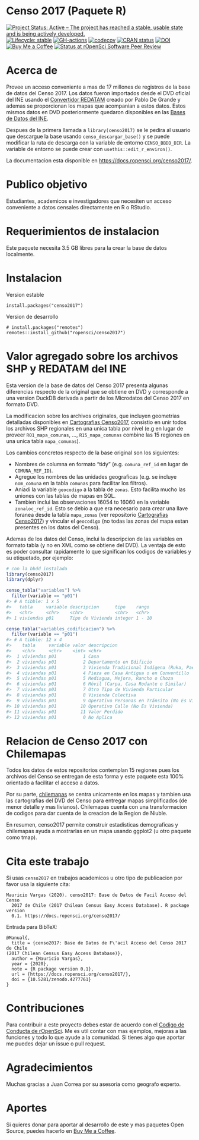 
<!-- README.md is generated from README.Rmd. Please edit that file -->

# Censo 2017 (Paquete R)

<!-- badges: start -->

[![Project Status: Active – The project has reached a stable, usable
state and is being actively
developed.](https://lifecycle.r-lib.org/articles/figures/lifecycle-stable.svg)](https://lifecycle.r-lib.org/articles/stages.html#stable-1)
[![Lifecycle:
stable](https://img.shields.io/badge/lifecycle-maturing-blue.svg)](https://www.tidyverse.org/lifecycle/#stable)
[![GH-actions](https://github.com/ropensci/censo2017/workflows/R-CMD-check/badge.svg)](https://github.com/ropensci/censo2017/actions)
[![codecov](https://codecov.io/gh/ropensci/censo2017/branch/main/graph/badge.svg?token=XI59cmGd15)](https://codecov.io/gh/ropensci/censo2017)
[![CRAN
status](https://www.r-pkg.org/badges/version/censo2017)](https://CRAN.R-project.org/package=censo2017)
[![DOI](https://zenodo.org/badge/DOI/10.5281/zenodo.4277761.svg)](https://doi.org/10.5281/zenodo.4277761)
[![Buy Me a
Coffee](https://img.shields.io/badge/buymeacoffee-pacha-yellow)](https://www.buymeacoffee.com/pacha?via=github)
[![Status at rOpenSci Software Peer
Review](https://badges.ropensci.org/414_status.svg)](https://github.com/ropensci/software-review/issues/414)
<!-- badges: end -->

# Acerca de

Provee un acceso conveniente a mas de 17 millones de registros de la
base de datos del Censo 2017. Los datos fueron importados desde el DVD
oficial del INE usando el [Convertidor
REDATAM](https://github.com/discontinuos/redatam-converter/) creado por
Pablo De Grande y ademas se proporcionan los mapas que acompanian a
estos datos. Estos mismos datos en DVD posteriormente quedaron
disponibles en las [Bases de Datos del
INE](https://www.ine.cl/estadisticas/sociales/censos-de-poblacion-y-vivienda/poblacion-y-vivienda).

Despues de la primera llamada a `library(censo2017)` se le pedira al
usuario que descargue la base usando `censo_descargar_base()` y se puede
modificar la ruta de descarga con la variable de entorno
`CENSO_BBDD_DIR`. La variable de entorno se puede crear con
`usethis::edit_r_environ()`.

La documentacion esta disponible en
<https://docs.ropensci.org/censo2017/>.

# Publico objetivo

Estudiantes, academicos e investigadores que necesiten un acceso
conveniente a datos censales directamente en R o RStudio.

# Requerimientos de instalacion

Este paquete necesita 3.5 GB libres para la crear la base de datos
localmente.

# Instalacion

Version estable

    install.packages("censo2017")

Version de desarrollo

    # install.packages("remotes")
    remotes::install_github("ropensci/censo2017")

# Valor agregado sobre los archivos SHP y REDATAM del INE

Esta version de la base de datos del Censo 2017 presenta algunas
diferencias respecto de la original que se obtiene en DVD y corresponde
a una version DuckDB derivada a partir de los Microdatos del Censo 2017
en formato DVD.

La modificacion sobre los archivos originales, que incluyen geometrias
detalladas disponibles en [Cartografias
Censo2017](https://github.com/ropensci/censo2017-cartografias),
consistio en unir todos los archivos SHP regionales en una unica tabla
por nivel (e.g en lugar de proveer `R01_mapa_comunas`, …,
`R15_mapa_comunas` combine las 15 regiones en una unica tabla
`mapa_comunas`).

Los cambios concretos respecto de la base original son los siguientes:

-   Nombres de columna en formato “tidy” (e.g. `comuna_ref_id` en lugar
    de `COMUNA_REF_ID`).
-   Agregue los nombres de las unidades geograficas (e.g. se incluye
    `nom_comuna` en la tabla `comunas` para facilitar los filtros).
-   Aniadi la variable `geocodigo` a la tabla de `zonas`. Esto facilita
    mucho las uniones con las tablas de mapas en SQL.
-   Tambien inclui las observaciones 16054 to 16060 en la variable
    `zonaloc_ref_id`. Esto se debio a que era necesario para crear una
    llave foranea desde la tabla `mapa_zonas` (ver repositorio
    [Cartografias
    Censo2017](https://github.com/ropensci/censo2017-cartografias)) y
    vincular el `geocodigo` (no todas las zonas del mapa estan presentes
    en los datos del Censo).

Ademas de los datos del Censo, inclui la descripcion de las variables en
formato tabla (y no en XML como se obtiene del DVD). La ventaja de esto
es poder consultar rapidamente lo que significan los codigos de
variables y su etiquetado, por ejemplo:

``` r
# con la bbdd instalada
library(censo2017)
library(dplyr)

censo_tabla("variables") %>% 
  filter(variable == "p01")
#> # A tibble: 1 x 5
#>   tabla     variable descripcion      tipo    rango 
#>   <chr>     <chr>    <chr>            <chr>   <chr> 
#> 1 viviendas p01      Tipo de Vivienda integer 1 - 10

censo_tabla("variables_codificacion") %>% 
  filter(variable == "p01")
#> # A tibble: 12 x 4
#>    tabla     variable valor descripcion                                         
#>    <chr>     <chr>    <int> <chr>                                               
#>  1 viviendas p01          1 Casa                                                
#>  2 viviendas p01          2 Departamento en Edificio                            
#>  3 viviendas p01          3 Vivienda Tradicional Indígena (Ruka, Pae Pae u Otra…
#>  4 viviendas p01          4 Pieza en Casa Antigua o en Conventillo              
#>  5 viviendas p01          5 Mediagua, Mejora, Rancho o Choza                    
#>  6 viviendas p01          6 Móvil (Carpa, Casa Rodante o Similar)               
#>  7 viviendas p01          7 Otro Tipo de Vivienda Particular                    
#>  8 viviendas p01          8 Vivienda Colectiva                                  
#>  9 viviendas p01          9 Operativo Personas en Tránsito (No Es Vivienda)     
#> 10 viviendas p01         10 Operativo Calle (No Es Vivienda)                    
#> 11 viviendas p01         11 Valor Perdido                                       
#> 12 viviendas p01          0 No Aplica
```

# Relacion de Censo 2017 con Chilemapas

Todos los datos de estos repositorios contemplan 15 regiones pues los
archivos del Censo se entregan de esta forma y este paquete esta 100%
orientado a facilitar el acceso a datos.

Por su parte, [chilemapas](https://docs.ropensci.org/censo2017) se
centra unicamente en los mapas y tambien usa las cartografias del DVD
del Censo para entregar mapas simplificados (de menor detalle y mas
livianos). Chilemapas cuenta con una transformacion de codigos para dar
cuenta de la creacion de la Region de Niuble.

En resumen, censo2017 permite construir estadisticas demograficas y
chilemapas ayuda a mostrarlas en un mapa usando ggplot2 (u otro paquete
como tmap).

# Cita este trabajo

Si usas `censo2017` en trabajos academicos u otro tipo de publicacion
por favor usa la siguiente cita:

    Mauricio Vargas (2020). censo2017: Base de Datos de Facil Acceso del Censo
      2017 de Chile (2017 Chilean Census Easy Access Database). R package version
      0.1. https://docs.ropensci.org/censo2017/

Entrada para BibTeX:

    @Manual{,
      title = {censo2017: Base de Datos de F\'acil Acceso del Censo 2017 de Chile
    (2017 Chilean Census Easy Access Database)},
      author = {Mauricio Vargas},
      year = {2020},
      note = {R package version 0.1},
      url = {https://docs.ropensci.org/censo2017/},
      doi = {10.5281/zenodo.4277761}
    }

# Contribuciones

Para contribuir a este proyecto debes estar de acuerdo con el [Codigo de
Conducta de rOpenSci](https://ropensci.org/code-of-conduct/). Me es util
contar con mas ejemplos, mejoras a las funciones y todo lo que ayude a
la comunidad. Si tienes algo que aportar me puedes dejar un issue o pull
request.

# Agradecimientos

Muchas gracias a Juan Correa por su asesoria como geografo experto.

# Aportes

Si quieres donar para aportar al desarrollo de este y mas paquetes Open
Source, puedes hacerlo en [Buy Me a
Coffee](https://www.buymeacoffee.com/pacha/).
